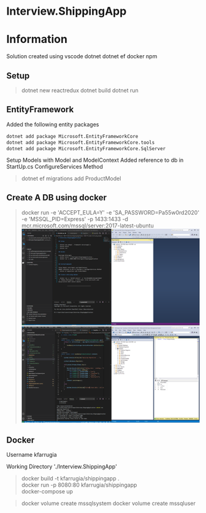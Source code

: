 # Interview.ShippingApp
# Information

Solution created using 
    vscode
    dotnet 
    dotnet ef
    docker
    npm 

## Setup 

> dotnet new reactredux
> dotnet build
> dotnet run

## EntityFramework

Added the following entity packages

    dotnet add package Microsoft.EntityFrameworkCore  
    dotnet add package Microsoft.EntityFrameworkCore.tools 
    dotnet add package Microsoft.EntityFrameworkCore.SqlServer

Setup Models with Model and ModelContext
Added reference to db in StartUp.cs ConfigureServices Method
> dotnet ef migrations add ProductModel

## Create A DB using docker

> docker run -e 'ACCEPT_EULA=Y' -e 'SA_PASSWORD=Pa55w0rd2020' -e 'MSSQL_PID=Express' -p 1433:1433 -d mcr.microsoft.com/mssql/server:2017-latest-ubuntu
![Db Creation](https://github.com/KarlFarrugia/Interview.ShippingApp/blob/main/Images/DB_Creation.PNG "Db Creation")
![Writing to DB](https://github.com/KarlFarrugia/Interview.ShippingApp/blob/main/Images/Writing_To_DB.PNG "Writing to DB")

## Docker

Username kfarrugia

Working Directory './Interview.ShippingApp'

> docker build -t kfarrugia/shippingapp .  
> docker run -p 8080:80 kfarrugia/shippingapp  
> docker-compose up

> docker volume create mssqlsystem
> docker volume create mssqluser
